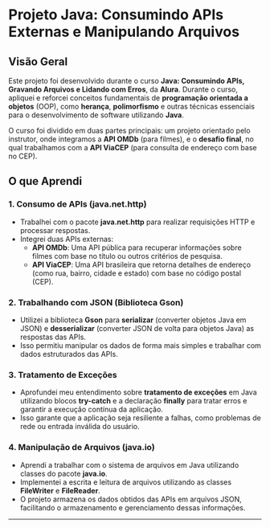 # Projeto Java: Consumindo APIs Externas e Manipulando Arquivos

## Visão Geral

Este projeto foi desenvolvido durante o curso **Java: Consumindo APIs, Gravando Arquivos e Lidando com Erros**, da **Alura**. Durante o curso, apliquei e reforcei conceitos fundamentais de **programação orientada a objetos** (OOP), como **herança**, **polimorfismo** e outras técnicas essenciais para o desenvolvimento de software utilizando **Java**.

O curso foi dividido em duas partes principais: um projeto orientado pelo instrutor, onde integramos a **API OMDb** (para filmes), e o **desafio final**, no qual trabalhamos com a **API ViaCEP** (para consulta de endereço com base no CEP).

## O que Aprendi

### 1. **Consumo de APIs (java.net.http)**
   - Trabalhei com o pacote **java.net.http** para realizar requisições HTTP e processar respostas.
   - Integrei duas APIs externas:
     - **API OMDb**: Uma API pública para recuperar informações sobre filmes com base no título ou outros critérios de pesquisa.
     - **API ViaCEP**: Uma API brasileira que retorna detalhes de endereço (como rua, bairro, cidade e estado) com base no código postal (CEP).

### 2. **Trabalhando com JSON (Biblioteca Gson)**
   - Utilizei a biblioteca **Gson** para **serializar** (converter objetos Java em JSON) e **desserializar** (converter JSON de volta para objetos Java) as respostas das APIs.
   - Isso permitiu manipular os dados de forma mais simples e trabalhar com dados estruturados das APIs.

### 3. **Tratamento de Exceções**
   - Aprofundei meu entendimento sobre **tratamento de exceções** em Java utilizando blocos **try-catch** e a declaração **finally** para tratar erros e garantir a execução contínua da aplicação.
   - Isso garante que a aplicação seja resiliente a falhas, como problemas de rede ou entrada inválida do usuário.

### 4. **Manipulação de Arquivos (java.io)**
   - Aprendi a trabalhar com o sistema de arquivos em Java utilizando classes do pacote **java.io**.
   - Implementei a escrita e leitura de arquivos utilizando as classes **FileWriter** e **FileReader**.
   - O projeto armazena os dados obtidos das APIs em arquivos JSON, facilitando o armazenamento e gerenciamento dessas informações.

---

